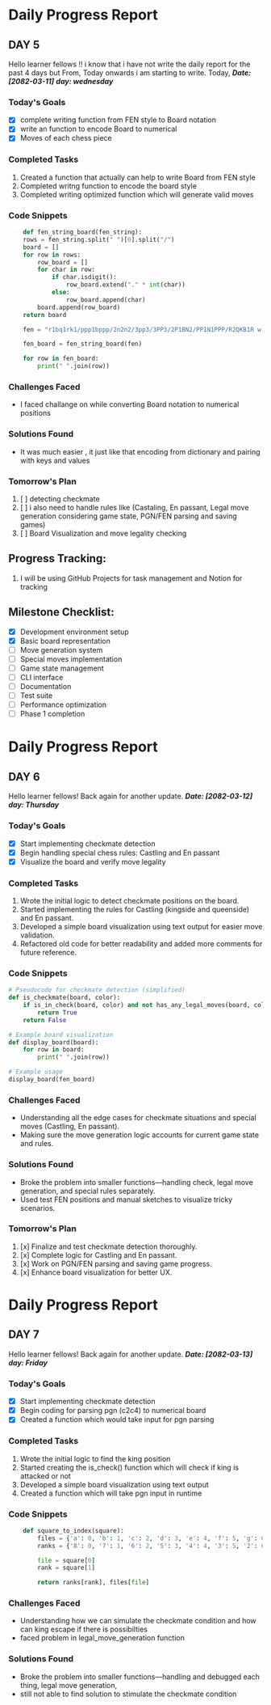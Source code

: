 # Daily Progress Report

## DAY 5
Hello learner fellows !! i know that i have not write the daily report for the past 4 days but From, Today onwards i am starting to write. Today, ***Date: [2082-03-11]*** ***day: wednesday***

### Today's Goals
- [x] complete writing function from FEN style to Board notation
- [x] write an function to encode Board to numerical
- [x] Moves of each chess piece 

### Completed Tasks
1. Created a function that actually can help to write Board from FEN style
2. Completed writng function to encode the board style
3. Completed writing optimized function which will generate valid moves

### Code Snippets
```python
    def fen_string_board(fen_string):
    rows = fen_string.split(" ")[0].split("/")
    board = []
    for row in rows:
        row_board = []
        for char in row:
            if char.isdigit():
                row_board.extend("." * int(char))
            else:
                row_board.append(char)
        board.append(row_board)
    return board

    fen = "r1bq1rk1/ppp1bppp/2n2n2/3pp3/3PP3/2P1BN2/PP1N1PPP/R2QKB1R w KQ - 0 8"

    fen_board = fen_string_board(fen)

    for row in fen_board:
        print(" ".join(row))
```

### Challenges Faced
- I faced challange on while converting Board notation to numerical positions

### Solutions Found
- It was much easier , it just like that encoding from dictionary and pairing with keys and values

### Tomorrow's Plan
1. [ ] detecting checkmate
2. [ ] i also need to handle rules like (Castaling, En passant, Legal move generation considering game state, PGN/FEN parsing and saving games) 
3. [ ] Board Visualization and move legality checking 

## Progress Tracking:
1. I will be using GitHub Projects for task management and Notion for tracking

## Milestone Checklist:
- [x] Development environment setup
- [x] Basic board representation
- [ ] Move generation system
- [ ] Special moves implementation
- [ ] Game state management
- [ ] CLI interface
- [ ] Documentation
- [ ] Test suite
- [ ] Performance optimization
- [ ] Phase 1 completion

# Daily Progress Report

## DAY 6
Hello learner fellows! Back again for another update. ***Date: [2082-03-12]*** ***day: Thursday***

### Today's Goals
- [x] Start implementing checkmate detection
- [x] Begin handling special chess rules: Castling and En passant
- [x] Visualize the board and verify move legality

### Completed Tasks
1. Wrote the initial logic to detect checkmate positions on the board.
2. Started implementing the rules for Castling (kingside and queenside) and En passant.
3. Developed a simple board visualization using text output for easier move validation.
4. Refactored old code for better readability and added more comments for future reference.

### Code Snippets
```python
# Pseudocode for checkmate detection (simplified)
def is_checkmate(board, color):
    if is_in_check(board, color) and not has_any_legal_moves(board, color):
        return True
    return False

# Example board visualization
def display_board(board):
    for row in board:
        print(" ".join(row))

# Example usage
display_board(fen_board)
```

### Challenges Faced
- Understanding all the edge cases for checkmate situations and special moves (Castling, En passant).
- Making sure the move generation logic accounts for current game state and rules.

### Solutions Found
- Broke the problem into smaller functions—handling check, legal move generation, and special rules separately.
- Used test FEN positions and manual sketches to visualize tricky scenarios.

### Tomorrow's Plan
1. [x] Finalize and test checkmate detection thoroughly.
2. [x] Complete logic for Castling and En passant.
3. [x] Work on PGN/FEN parsing and saving game progress.
4. [x] Enhance board visualization for better UX.

# Daily Progress Report

## DAY 7
Hello learner fellows! Back again for another update. ***Date: [2082-03-13]*** ***day: Friday***

### Today's Goals
- [x] Start implementing checkmate detection
- [x] Begin coding for parsing pgn (c2c4) to numerical board
- [x] Created a function which would take input for pgn parsing

### Completed Tasks
1. Wrote the initial logic to find the king position
2. Started creating the is_check() function which will check if king is attacked or not
3. Developed a simple board visualization using text output 
4. Created a function which will take pgn input in runtime

### Code Snippets
```python
    def square_to_index(square):
        files = {'a': 0, 'b': 1, 'c': 2, 'd': 3, 'e': 4, 'f': 5, 'g': 6, 'h': 7}
        ranks = {'8': 0, '7': 1, '6': 2, '5': 3, '4': 4, '3': 5, '2': 6, '1': 7}

        file = square[0]
        rank = square[1]

        return ranks[rank], files[file]
```

### Challenges Faced
- Understanding how we can simulate the checkmate condition and how can king escape if there is possibilties
- faced problem in legal_move_generation function 

### Solutions Found
- Broke the problem into smaller functions—handling and debugged each thing, legal move generation,
- still not able to find solution to stimulate the checkmate condition 



